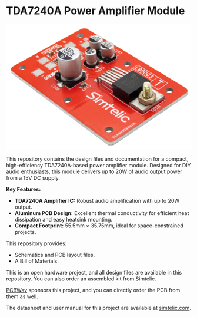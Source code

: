 # TDA7240A Power Amplifier Module

![LB0003 prototype build](https://raw.githubusercontent.com/simtelic/lab0003-tda7240a-power-amplifier/refs/heads/main/resources/lab0003.png)

This repository contains the design files and documentation for a compact, high-efficiency TDA7240A-based power amplifier module. Designed for DIY audio enthusiasts, this module delivers up to 20W of audio output power from a 15V DC supply.

**Key Features:**

* **TDA7240A Amplifier IC:** Robust audio amplification with up to 20W output.
* **Aluminum PCB Design:** Excellent thermal conductivity for efficient heat dissipation and easy heatsink mounting.
* **Compact Footprint:** 55.5mm × 35.75mm, ideal for space-constrained projects.

This repository provides:

* Schematics and PCB layout files.
* A Bill of Materials.

This is an open hardware project, and all design files are available in this repository. You can also order an assembled kit from Simtelic.

[PCBWay](https://www.pcbway.com/) sponsors this project, and you can directly order the PCB from them as well.

The datasheet and user manual for this project are available at [simtelic.com](https://simtelic.com/).
